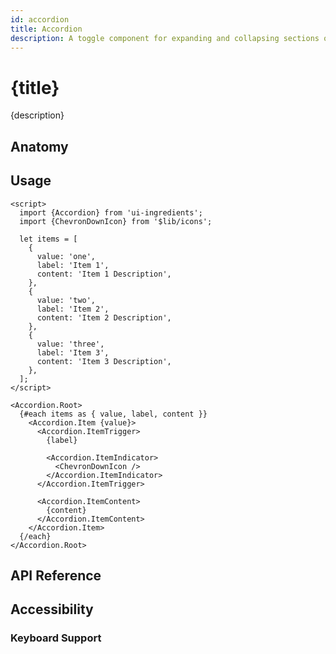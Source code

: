 ```yaml
---
id: accordion
title: Accordion
description: A toggle component for expanding and collapsing sections of content.
---
```


# {title}

{description}

<demo>

## Anatomy

<anatomy>

## Usage

```svelte
<script>
  import {Accordion} from 'ui-ingredients';
  import {ChevronDownIcon} from '$lib/icons';

  let items = [
    {
      value: 'one',
      label: 'Item 1',
      content: 'Item 1 Description',
    },
    {
      value: 'two',
      label: 'Item 2',
      content: 'Item 2 Description',
    },
    {
      value: 'three',
      label: 'Item 3',
      content: 'Item 3 Description',
    },
  ];
</script>

<Accordion.Root>
  {#each items as { value, label, content }}
    <Accordion.Item {value}>
      <Accordion.ItemTrigger>
        {label}

        <Accordion.ItemIndicator>
          <ChevronDownIcon />
        </Accordion.ItemIndicator>
      </Accordion.ItemTrigger>

      <Accordion.ItemContent>
        {content}
      </Accordion.ItemContent>
    </Accordion.Item>
  {/each}
</Accordion.Root>
```

## API Reference

<api>

## Accessibility

### Keyboard Support

<keyboard-support>
